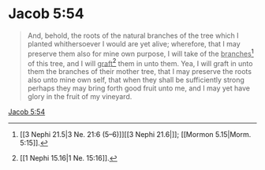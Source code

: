 # Jacob 5:54

> And, behold, the roots of the natural branches of the tree which I planted whithersoever I would are yet alive; wherefore, that I may preserve them also for mine own purpose, I will take of the <u>branches</u>[^a] of this tree, and I will <u>graft</u>[^b] them in unto them. Yea, I will graft in unto them the branches of their mother tree, that I may preserve the roots also unto mine own self, that when they shall be sufficiently strong perhaps they may bring forth good fruit unto me, and I may yet have glory in the fruit of my vineyard.

[Jacob 5:54](https://www.churchofjesuschrist.org/study/scriptures/bofm/jacob/5?lang=eng&id=p54#p54)


[^a]: [[3 Nephi 21.5|3 Ne. 21:6 (5–6)]][[3 Nephi 21.6|]]; [[Mormon 5.15|Morm. 5:15]].  
[^b]: [[1 Nephi 15.16|1 Ne. 15:16]].  
